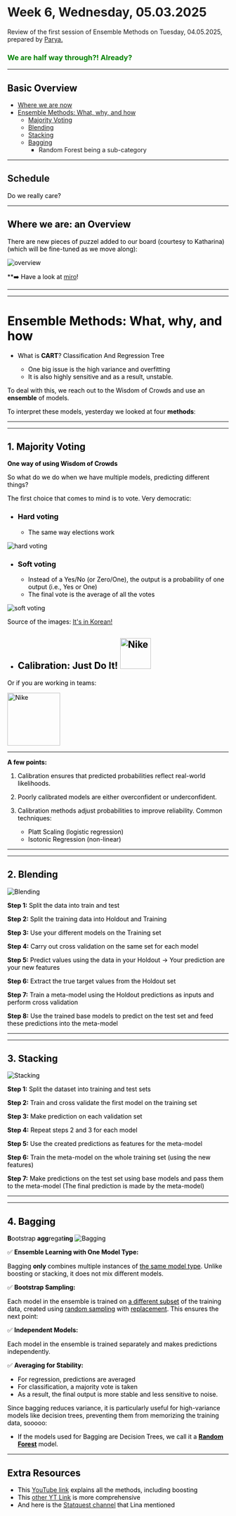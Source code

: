 # Week 6, Wednesday, 05.03.2025

Review of the first session of Ensemble Methods on Tuesday, 04.05.2025, prepared by [Parya.](https://www.linkedin.com/in/parya-tavakoli-tehrani/)

<span style="color:green">

### We are half way through?! Already?
</span>

---
## <span style="color:Black"> __Basic Overview__ </span>
 

* [Where we are now](#where-we-are-an-overview)
* [Ensemble Methods: What, why, and how](#ensemble-methods-what-why-and-how)
    * [Majority Voting](#1-majority-voting)
    * [Blending](#2-blending)
    * [Stacking](#3-stacking)
    * [Bagging](#4-bagging)
        * Random Forest being a sub-category

---
##  __Schedule__
<span style="color:black">

Do we really care? 

---
## <span style="color:black"> __Where we are: an Overview__ </span>
<span style="color:black">

There are new pieces of puzzel added to our board (courtesy to Katharina) (which will be fine-tuned as we move along):

![overview](./images/Overview.jpg)

**➡️ Have a look at [miro](https://miro.com/app/board/uXjVIaeC54k=/?share_link_id=390078315376)!

</span>

---
---
# <span style="color:black"> Ensemble Methods: What, why, and how </span>
<span style="color:black">

* What is **CART**? Classification And Regression Tree

    * One big issue is the high variance and overfitting
    * It is also highly sensitive and as a result, unstable. 

To deal with this, we reach out to the Wisdom of Crowds and use an **ensemble** of models. 

To interpret these models, yesterday we looked at four **methods**:


</span>

---
---
## <span style="color:black"> 1. Majority Voting
**One way of using Wisdom of Crowds**

So what do we do when we have multiple models, predicting different things? 

The first choice that comes to mind is to vote. Very democratic: 

* ### Hard voting 
    * The same way elections work

![hard voting](./images/hard%20voting.jpg)

* ### Soft voting 
    * Instead of a Yes/No (or Zero/One), the output is a probability of one output (i.e., Yes or One)
    * The final vote is the average of all the votes

![soft voting](./images/soft%20voting.jpg)

Source of the images: [It's in Korean!](https://devkor.tistory.com/entry/Soft-Voting-%EA%B3%BC-Hard-Voting)

* ## Calibration: Just Do It! <img src="./images/nike-4-logo-png-transparent.png" alt="Nike" width="70" height="70"> 

Or if you are working in teams: 

<img src="./images/no-you-do-it.jpg" alt="Nike" width="120" height="120"> 

---

**A few points:**

1. Calibration ensures that predicted probabilities reflect real-world likelihoods.

2. Poorly calibrated models are either overconfident or underconfident.

3. Calibration methods adjust probabilities to improve reliability.
Common techniques: 
    * Platt Scaling (logistic regression) 
    * Isotonic Regression (non-linear)

---
---
## <span style="color:black"> 2. Blending </span>
<span style="color:black">
 

![Blending](./images/Ensemble%20methods%20-%20Blending.jpg)

**Step 1:** Split the data into train and test
 
**Step 2:** Split the training data into Holdout and Training 

**Step 3:** Use your different models on the Training set 

**Step 4:** Carry out cross validation on the same set for each model 

**Step 5:** Predict values using the data in your Holdout -> Your prediction are your new features

**Step 6:** Extract the true target values from the Holdout set

**Step 7:** Train a meta-model using the Holdout predictions as inputs and perform cross validation

**Step 8:** Use the trained base models to predict on the test set and feed these predictions into the meta-model


</span>

---
---
## <span style="color:black"> 3. Stacking </span>
<span style="color:black">

![Stacking](./images/Ensemble%20methods%20-%20Stacking.jpg)

**Step 1:**  Split the dataset into training and test sets

**Step 2:** Train and cross validate the first model on the training set

**Step 3:** Make prediction on each validation set

**Step 4:** Repeat steps 2 and 3 for each model

**Step 5:** Use the created predictions as features for the meta-model

**Step 6:** Train the meta-model on the whole training set (using the new features)

**Step 7:** Make predictions on the test set using base models and pass them to the meta-model (The final prediction is made by the meta-model)


</span>

---
---
## <span style="color:black"> 4. Bagging </span>
<span style="color:black">

**B**ootstrap **agg**regat**ing** 
![Bagging](./images/Ensemble%20methods%20-%20Bagging.jpg)

✅ **Ensemble Learning with One Model Type:**

 Bagging **only** combines multiple instances of <ins>the same model type</ins>. Unlike boosting or stacking, it does not mix different models.

✅ **Bootstrap Sampling:**

 Each model in the ensemble is trained on <ins>a different subset</ins> of the training data, created using <ins>random sampling</ins> with <ins>replacement</ins>. This ensures the next point:

✅ **Independent Models:** 

Each model in the ensemble is trained separately and makes predictions independently.

✅ **Averaging for Stability:**

 * For regression, predictions are averaged 
 * For classification, a majority vote is taken
 * As a result, the final output is more stable and less sensitive to noise.

Since bagging reduces variance, it is particularly useful for high-variance models like decision trees, preventing them from memorizing the training data, sooooo:
* If the models used for Bagging are Decision Trees, we call it a <ins>**Random Forest**</ins> model. 

</span>

---



## <span style="color:black"> __Extra Resources__ </span>

* This [YouTube link](https://www.youtube.com/watch?v=sN5ZcJLDMaE) explains all the methods, including boosting
* This [other YT Link](https://www.youtube.com/watch?v=lcXKFS65BI0) is more comprehensive
* And here is the [Statquest channel](https://www.youtube.com/@statquest) that Lina mentioned




